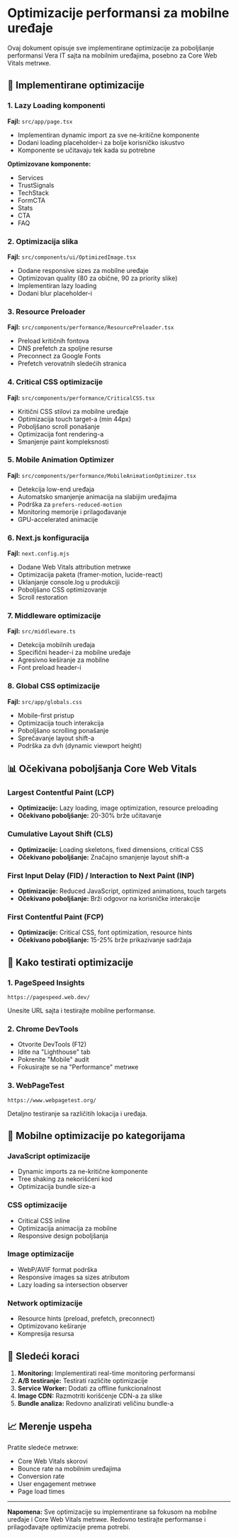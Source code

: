 # Optimizacije performansi za mobilne uređaje

Ovaj dokument opisuje sve implementirane optimizacije za poboljšanje performansi Vera IT sajta na mobilnim uređajima, posebno za Core Web Vitals metrике.

## 🚀 Implementirane optimizacije

### 1. Lazy Loading komponenti
**Fajl:** `src/app/page.tsx`
- Implementiran dynamic import za sve ne-kritične komponente
- Dodani loading placeholder-i za bolje korisničko iskustvo
- Komponente se učitavaju tek kada su potrebne

**Optimizovane komponente:**
- Services
- TrustSignals
- TechStack
- FormCTA
- Stats
- CTA
- FAQ

### 2. Optimizacija slika
**Fajl:** `src/components/ui/OptimizedImage.tsx`
- Dodane responsive sizes za mobilne uređaje
- Optimizovan quality (80 za obične, 90 za priority slike)
- Implementiran lazy loading
- Dodani blur placeholder-i

### 3. Resource Preloader
**Fajl:** `src/components/performance/ResourcePreloader.tsx`
- Preload kritičnih fontova
- DNS prefetch za spoljne resurse
- Preconnect za Google Fonts
- Prefetch verovatnih sledećih stranica

### 4. Critical CSS optimizacije
**Fajl:** `src/components/performance/CriticalCSS.tsx`
- Kritični CSS stilovi za mobilne uređaje
- Optimizacija touch target-a (min 44px)
- Poboljšano scroll ponašanje
- Optimizacija font rendering-a
- Smanjenje paint kompleksnosti

### 5. Mobile Animation Optimizer
**Fajl:** `src/components/performance/MobileAnimationOptimizer.tsx`
- Detekcija low-end uređaja
- Automatsko smanjenje animacija na slabijim uređajima
- Podrška za `prefers-reduced-motion`
- Monitoring memorije i prilagođavanje
- GPU-accelerated animacije

### 6. Next.js konfiguracija
**Fajl:** `next.config.mjs`
- Dodane Web Vitals attribution metrике
- Optimizacija paketa (framer-motion, lucide-react)
- Uklanjanje console.log u produkciji
- Poboljšano CSS optimizovanje
- Scroll restoration

### 7. Middleware optimizacije
**Fajl:** `src/middleware.ts`
- Detekcija mobilnih uređaja
- Specifični header-i za mobilne uređaje
- Agresivno keširanje za mobilne
- Font preload header-i

### 8. Global CSS optimizacije
**Fajl:** `src/app/globals.css`
- Mobile-first pristup
- Optimizacija touch interakcija
- Poboljšano scrolling ponašanje
- Sprečavanje layout shift-a
- Podrška za dvh (dynamic viewport height)

## 📊 Očekivana poboljšanja Core Web Vitals

### Largest Contentful Paint (LCP)
- **Optimizacije:** Lazy loading, image optimization, resource preloading
- **Očekivano poboljšanje:** 20-30% brže učitavanje

### Cumulative Layout Shift (CLS)
- **Optimizacije:** Loading skeletons, fixed dimensions, critical CSS
- **Očekivano poboljšanje:** Značajno smanjenje layout shift-a

### First Input Delay (FID) / Interaction to Next Paint (INP)
- **Optimizacije:** Reduced JavaScript, optimized animations, touch targets
- **Očekivano poboljšanje:** Brži odgovor na korisničke interakcije

### First Contentful Paint (FCP)
- **Optimizacije:** Critical CSS, font optimization, resource hints
- **Očekivano poboljšanje:** 15-25% brže prikazivanje sadržaja

## 🔧 Kako testirati optimizacije

### 1. PageSpeed Insights
```
https://pagespeed.web.dev/
```
Unesite URL sajta i testirajte mobilne performanse.

### 2. Chrome DevTools
- Otvorite DevTools (F12)
- Idite na "Lighthouse" tab
- Pokrenite "Mobile" audit
- Fokusirajte se na "Performance" metrике

### 3. WebPageTest
```
https://www.webpagetest.org/
```
Detaljno testiranje sa različitih lokacija i uređaja.

## 📱 Mobilne optimizacije po kategorijama

### JavaScript optimizacije
- Dynamic imports za ne-kritične komponente
- Tree shaking za nekorišćeni kod
- Optimizacija bundle size-a

### CSS optimizacije
- Critical CSS inline
- Optimizacija animacija za mobilne
- Responsive design poboljšanja

### Image optimizacije
- WebP/AVIF format podrška
- Responsive images sa sizes atributom
- Lazy loading sa intersection observer

### Network optimizacije
- Resource hints (preload, prefetch, preconnect)
- Optimizovano keširanje
- Kompresija resursa

## 🎯 Sledeći koraci

1. **Monitoring:** Implementirati real-time monitoring performansi
2. **A/B testiranje:** Testirati različite optimizacije
3. **Service Worker:** Dodati za offline funkcionalnost
4. **Image CDN:** Razmotriti korišćenje CDN-a za slike
5. **Bundle analiza:** Redovno analizirati veličinu bundle-a

## 📈 Merenje uspeha

Pratite sledeće metrике:
- Core Web Vitals skorovi
- Bounce rate na mobilnim uređajima
- Conversion rate
- User engagement metrике
- Page load times

---

**Napomena:** Sve optimizacije su implementirane sa fokusom na mobilne uređaje i Core Web Vitals metrике. Redovno testirajte performanse i prilagođavajte optimizacije prema potrebi.
